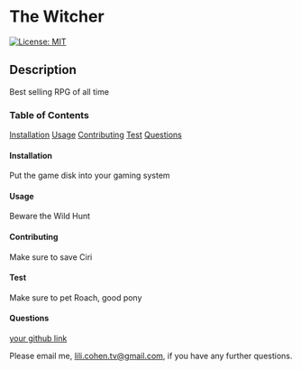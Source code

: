 # The Witcher 
  [![License: MIT](https://img.shields.io/badge/License-MIT-yellow.svg)](https://opensource.org/licenses/MIT)
  ## Description 
  Best selling RPG of all time
  ### Table of Contents
  [Installation](#Installation)
  [Usage](#Usage)
  [Contributing](#Contributing)
  [Test](#Test)
  [Questions](#Questions)
  #### Installation
  Put the game disk into your gaming system
  #### Usage
  Beware the Wild Hunt
  #### Contributing
  Make sure to save Ciri
  #### Test
  Make sure to pet Roach, good pony
  #### Questions
  [your github link](https://github.com/lilipcohen)
  
  
  Please email me, lili.cohen.tv@gmail.com, if you have any further questions.
